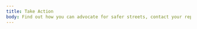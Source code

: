 ```yaml
---
title: Take Action
body: Find out how you can advocate for safer streets, contact your representatives, and support policy changes.
---
```

